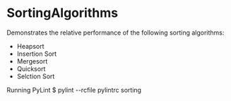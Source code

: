 # SortingAlgorithms
Demonstrates the relative performance of the following sorting algorithms:
- Heapsort
- Insertion Sort
- Mergesort
- Quicksort
- Selction Sort

Running PyLint
$ pylint --rcfile pylintrc sorting

